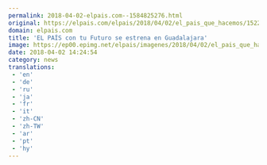 ```yaml
---
permalink: 2018-04-02-elpais.com--1584825276.html
original: https://elpais.com/elpais/2018/04/02/el_pais_que_hacemos/1522665516_785113.html#?ref=rss&format=simple&link=link
domain: elpais.com
title: 'EL PAÍS con tu Futuro se estrena en Guadalajara'
image: https://ep00.epimg.net/elpais/imagenes/2018/04/02/el_pais_que_hacemos/1522665516_785113_1522666285_rrss_normal.jpg
date: 2018-04-02 14:24:54
category: news
translations: 
 - 'en'
 - 'de'
 - 'ru'
 - 'ja'
 - 'fr'
 - 'it'
 - 'zh-CN'
 - 'zh-TW'
 - 'ar'
 - 'pt'
 - 'hy'
---
```


